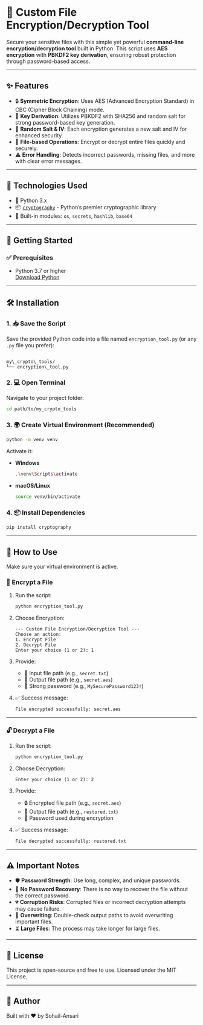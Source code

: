# 🔐 Custom File Encryption/Decryption Tool

Secure your sensitive files with this simple yet powerful **command-line encryption/decryption tool** built in Python. This script uses **AES encryption** with **PBKDF2 key derivation**, ensuring robust protection through password-based access.

---

## ✨ Features

- 🔒 **Symmetric Encryption**: Uses AES (Advanced Encryption Standard) in CBC (Cipher Block Chaining) mode.
- 🔑 **Key Derivation**: Utilizes PBKDF2 with SHA256 and random salt for strong password-based key generation.
- 🎲 **Random Salt & IV**: Each encryption generates a new salt and IV for enhanced security.
- 📁 **File-based Operations**: Encrypt or decrypt entire files quickly and securely.
- ⚠️ **Error Handling**: Detects incorrect passwords, missing files, and more with clear error messages.

---

## 🧰 Technologies Used

- 🐍 Python 3.x
- 📦 [`cryptography`](https://pypi.org/project/cryptography/) - Python’s premier cryptographic library
- 🔧 Built-in modules: `os`, `secrets`, `hashlib`, `base64`

---

## 🚀 Getting Started

### ✅ Prerequisites

- Python 3.7 or higher  
  [Download Python](https://www.python.org/downloads/)

---

## 🛠️ Installation

### 1. 📥 Save the Script

Save the provided Python code into a file named `encryption_tool.py` (or any `.py` file you prefer):

```

my\_crypto\_tools/
└── encryption\_tool.py

````

### 2. 💻 Open Terminal

Navigate to your project folder:
```bash
cd path/to/my_crypto_tools
````

### 3. 🌍 Create Virtual Environment (Recommended)

```bash
python -m venv venv
```

Activate it:

* **Windows**

  ```bash
  .\venv\Scripts\activate
  ```

* **macOS/Linux**

  ```bash
  source venv/bin/activate
  ```

### 4. 📦 Install Dependencies

```bash
pip install cryptography
```

---

## 🧪 How to Use

Make sure your virtual environment is active.

### 🔐 Encrypt a File

1. Run the script:

   ```bash
   python encryption_tool.py
   ```

2. Choose Encryption:

   ```
   --- Custom File Encryption/Decryption Tool ---
   Choose an action:
   1. Encrypt File
   2. Decrypt File
   Enter your choice (1 or 2): 1
   ```

3. Provide:

   * 📄 Input file path (e.g., `secret.txt`)
   * 💾 Output file path (e.g., `secret.aes`)
   * 🔑 Strong password (e.g., `MySecurePassword123!`)

4. ✅ Success message:

   ```
   File encrypted successfully: secret.aes
   ```

---

### 🔓 Decrypt a File

1. Run the script:

   ```bash
   python encryption_tool.py
   ```

2. Choose Decryption:

   ```
   Enter your choice (1 or 2): 2
   ```

3. Provide:

   * 🔒 Encrypted file path (e.g., `secret.aes`)
   * 💾 Output file path (e.g., `restored.txt`)
   * 🔑 Password used during encryption

4. ✅ Success message:

   ```
   File decrypted successfully: restored.txt
   ```

---

## ⚠️ Important Notes

* 🛡️ **Password Strength**: Use long, complex, and unique passwords.
* 🚫 **No Password Recovery**: There is no way to recover the file without the correct password.
* 💔 **Corruption Risks**: Corrupted files or incorrect decryption attempts may cause failure.
* 🔄 **Overwriting**: Double-check output paths to avoid overwriting important files.
* ⏳ **Large Files**: The process may take longer for large files.

---

## 📄 License

This project is open-source and free to use. Licensed under the MIT License.

---

## 👤 Author

Built with ❤️ by Sohail-Ansari

